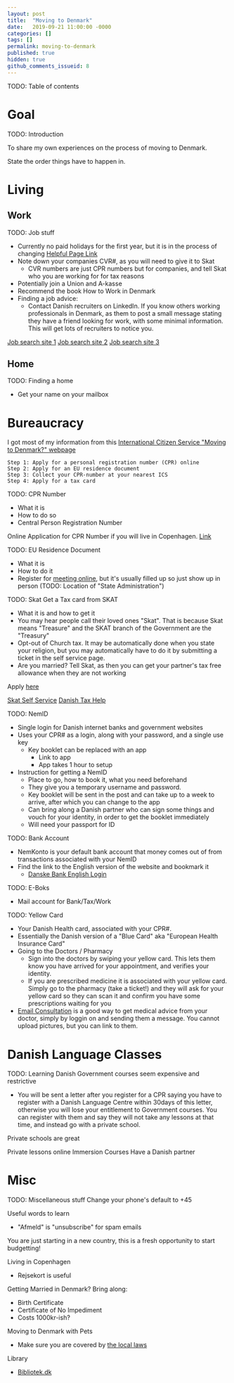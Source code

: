 ```yaml
---
layout: post
title:  "Moving to Denmark"
date:   2019-09-21 11:00:00 -0000
categories: []
tags: []
permalink: moving-to-denmark
published: true
hidden: true
github_comments_issueid: 8
---
```



TODO: Table of contents

# Goal

TODO: Introduction

To share my own experiences on the process of moving to Denmark. 




State the order things have to happen in.


# Living

## Work
TODO: Job stuff

 - Currently no paid holidays for the first year, but it is in the process of changing [Helpful Page Link][New Danish Holiday Law]
 - Note down your companies CVR#, as you will need to give it to Skat
   - CVR numbers are just CPR numbers but for companies, and tell Skat who you are working for for tax reasons
 - Potentially join a Union and A-kasse
 - Recommend the book How to Work in Denmark
 - Finding a job advice:
   - Contact Danish recruiters on LinkedIn. If you know others working professionals in Denmark, as them to post a small message stating they have a friend looking for work, with some minimal information. This will get lots of recruiters to notice you.


[Job search site 1][Danish Job Search jobnet]
[Job search site 2][Danish Job Search jobsincopenhagen]
[Job search site 3][Danish Job Search workindenmark]



## Home
TODO: Finding a home

 - Get your name on your mailbox


# Bureaucracy


I got most of my information from this [International Citizen Service "Moving to Denmark?" webpage][International Citizen Service]


```
Step 1: Apply for a personal registration number (CPR) online
Step 2: Apply for an EU residence document
Step 3: Collect your CPR-number at your nearest ICS
Step 4: Apply for a tax card
```


TODO: CPR Number
 - What it is
 - How to do so
 - Central Person Registration Number

Online Application for CPR Number if you will live in Copenhagen. [Link][CPR Number Application Copenhagen]


TODO: EU Residence Document
 - What it is
 - How to do it
 - Register for [meeting online][State Admin Book Time], but it's usually filled up so just show up in person (TODO: Location of "State Administration")

[State Admin Book Time]: https://kk.reservertid.nu/Time/1057?pid=1113


TODO: Skat
Get a Tax card from SKAT
 - What it is and how to get it
 - You may hear people call their loved ones "Skat". That is because Skat means "Treasure" and the SKAT branch of the Government are the "Treasury"
 - Opt-out of Church tax. It may be automatically done when you state your religion, but you may automatically have to do it by submitting a ticket in the self service page.
 - Are you married? Tell Skat, as then you can get your partner's tax free allowance when they are not working


Apply [here][Skat Tax Card Application]

[Skat Self Service][Skat Self Service]
[Danish Tax Help][Tax Help]




TODO: NemID
 - Single login for Danish internet banks and government websites
 - Uses your CPR# as a login, along with your password, and a single use key
   - Key booklet can be replaced with an app
     - Link to app
     - App takes 1 hour to setup
 - Instruction for getting a NemID
   - Place to go, how to book it, what you need beforehand
   - They give you a temporary username and password.
   - Key booklet will be sent in the post and can take up to a week to arrive, after which you can change to the app
   - Can bring along a Danish partner who can sign some things and vouch for your identity, in order to get the booklet immediately 
   - Will need your passport for ID


TODO: Bank Account
 - NemKonto is your default bank account that money comes out of from transactions associated with your NemID
 - Find the link to the English version of the website and bookmark it
   - [Danske Bank English Login][Danske Bank English Login]

TODO: E-Boks
 - Mail account for Bank/Tax/Work

TODO: Yellow Card
 - Your Danish Health card, associated with your CPR#.
 - Essentially the Danish version of a "Blue Card" aka "European Health Insurance Card"
 - Going to the Doctors / Pharmacy
   - Sign into the doctors by swiping your yellow card. This lets them know you have arrived for your appointment, and verifies your identity.
   - If you are prescribed medicine it is associated with your yellow card. Simply go to the pharmacy (take a ticket!) and they will ask for your yellow card so they can scan it and confirm you have some prescriptions waiting for you
 - [Email Consultation][EmailKonsultation.dk] is a good way to get medical advice from your doctor, simply by loggin on and sending them a message. You cannot upload pictures, but you can link to them.

# Danish Language Classes

TODO: Learning Danish
Government courses seem expensive and restrictive
- You will be sent a letter after you register for a CPR saying you have to register with a Danish Language Centre within 30days of this letter, otherwise you will lose your entitlement to Government courses. You can register with them and say they will not take any lessons at that time, and instead go with a private school.

Private schools are great

Private lessons online
Immersion Courses
Have a Danish partner


# Misc

TODO: Miscellaneous stuff
Change your phone's default to +45

Useful words to learn
 - "Afmeld" is "unsubscribe" for spam emails

You are just starting in a new country, this is a fresh opportunity to start budgetting!

Living in Copenhagen
 - Rejsekort is useful



Getting Married in Denmark? Bring along:
 - Birth Certificate
 - Certificate of No Impediment
 - Costs 1000kr-ish?


Moving to Denmark with Pets
 - Make sure you are covered by [the local laws][Importing Pets to Denmark]

Library
 - [Bibliotek.dk][Bibliotek]



<!----------------------------->
<!---------- Links ------------>
<!----------------------------->

<!-- Bureaucracy -->
[CPR Number Application Copenhagen]: https://ihcph.kk.dk/indhold/more-3-months-2

[International Citizen Service]: http://icitizen.dk/

[Skat Tax Card Application]: https://skat.dk/skat.aspx?oid=2244407&vid=0
[Skat Self Service]: https://www.tastselv.skat.dk/
[Tax Help]: https://www.skat.dk/SKAT.aspx?oId=3099


[Danske Bank English Login]: https://danskebank.dk/en/personal/help?n-login=pbnetbank

[EmailKonsultation.dk]: https://emailkonsultation.dk/

<!-- Jobs -->
[Danish Job Search jobnet]: https://job.jobnet.dk/CV/frontpage
[Danish Job Search jobsincopenhagen]: http://www.jobsincopenhagen.com/
[Danish Job Search workindenmark]: https://www.workindenmark.dk/

[New Danish Holiday Law]: https://community.visma.com/t5/Vejledninger-i-Visma-Outsourcing/The-new-Danish-Holiday-Law-English-version/ta-p/133245


<!-- Misc -->
[Importing Pets to Denmark]: https://www.foedevarestyrelsen.dk/english/ImportExport/Travelling_with_pet_animals/Other_pets/Pages/default.aspx

[Bibliotek]: https://bibliotek.dk/







[ICS Job Help]: http://icitizen.dk/Workindenmark/Website/Find-a-job

[CVR Search Site]: https://datacvr.virk.dk




[Danish Tax Number]: https://skat.dk/skat.aspx?oid=2246935&ik_navn=transport


